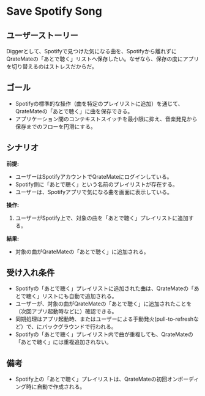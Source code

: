 # Save Spotify Song

## ユーザーストーリー

Diggerとして、Spotifyで見つけた気になる曲を、Spotifyから離れずにQrateMateの「あとで聴く」リストへ保存したい。なぜなら、保存の度にアプリを切り替えるのはストレスだからだ。

## ゴール

- Spotifyの標準的な操作（曲を特定のプレイリストに追加）を通じて、QrateMateの「あとで聴く」に曲を保存できる。
- アプリケーション間のコンテキストスイッチを最小限に抑え、音楽発見から保存までのフローを円滑にする。

## シナリオ

**前提:**

- ユーザーはSpotifyアカウントでQrateMateにログインしている。
- Spotify側に「あとで聴く」という名前のプレイリストが存在する。
- ユーザーは、Spotifyアプリで気になる曲を画面に表示している。

**操作:**

1. ユーザーがSpotify上で、対象の曲を「あとで聴く」プレイリストに追加する。

**結果:**

- 対象の曲がQrateMateの「あとで聴く」に追加される。

## 受け入れ条件

- Spotifyの「あとで聴く」プレイリストに追加された曲は、QrateMateの「あとで聴く」リストにも自動で追加される。
- ユーザーが、対象の曲がQrateMateの「あとで聴く」に追加されたことを（次回アプリ起動時などに）確認できる。
- 同期処理はアプリ起動時、またはユーザーによる手動発火(pull-to-refreshなど）で、にバックグラウンドで行われる。
- Spotifyの「あとで聴く」プレイリスト内で曲が重複しても、QrateMateの「あとで聴く」には重複追加されない。

## 備考

- Spotify上の「あとで聴く」プレイリストは、QrateMateの初回オンボーディング時に自動で作成される。
